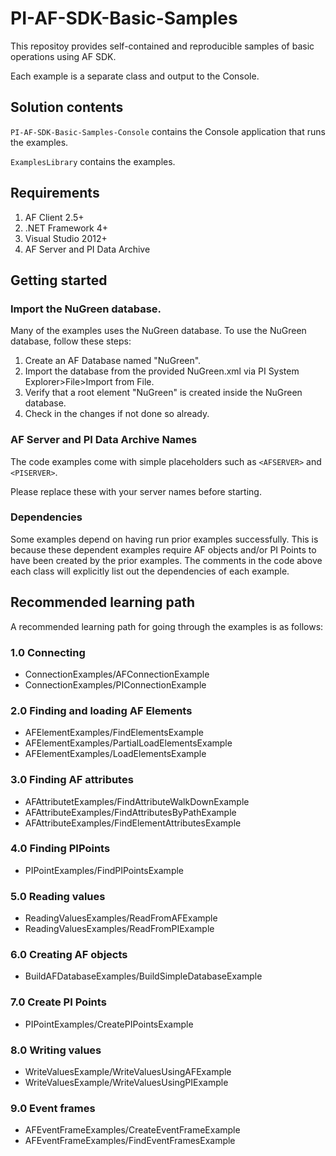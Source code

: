 # PI-AF-SDK-Basic-Samples
This repositoy provides self-contained and reproducible samples of basic operations using AF SDK.

Each example is a separate class and output to the Console.

## Solution contents

`PI-AF-SDK-Basic-Samples-Console` contains the Console application that runs the examples.

`ExamplesLibrary` contains the examples.

## Requirements

1. AF Client 2.5+
2. .NET Framework 4+
3. Visual Studio 2012+
4. AF Server and PI Data Archive

## Getting started

### Import the NuGreen database.

Many of the examples uses the NuGreen database. To use the NuGreen database, follow these steps:

1. Create an AF Database named "NuGreen".
2. Import the database from the provided NuGreen.xml via PI System Explorer>File>Import from File.
3. Verify that a root element "NuGreen" is created inside the NuGreen database.
4. Check in the changes if not done so already.

### AF Server and PI Data Archive Names

The code examples come with simple placeholders such as `<AFSERVER>` and `<PISERVER>`.

Please replace these with your server names before starting.

### Dependencies

Some examples depend on having run prior examples successfully. This is because these dependent examples require AF objects and/or PI Points to have been created by the prior examples. The comments in the code above each class will explicitly list out the dependencies of each example.

## Recommended learning path

A recommended learning path for going through the examples is as follows:

### 1.0 Connecting

- ConnectionExamples/AFConnectionExample
- ConnectionExamples/PIConnectionExample

### 2.0 Finding and loading AF Elements

- AFElementExamples/FindElementsExample
- AFElementExamples/PartialLoadElementsExample
- AFElementExamples/LoadElementsExample
 
### 3.0 Finding AF attributes

- AFAttributetExamples/FindAttributeWalkDownExample
- AFAttributeExamples/FindAttributesByPathExample 
- AFAttributeExamples/FindElementAttributesExample

### 4.0 Finding PIPoints

- PIPointExamples/FindPIPointsExample

### 5.0 Reading values

- ReadingValuesExamples/ReadFromAFExample
- ReadingValuesExamples/ReadFromPIExample

### 6.0 Creating AF objects

- BuildAFDatabaseExamples/BuildSimpleDatabaseExample

### 7.0 Create PI Points 

- PIPointExamples/CreatePIPointsExample

### 8.0 Writing values

- WriteValuesExample/WriteValuesUsingAFExample
- WriteValuesExample/WriteValuesUsingPIExample

### 9.0 Event frames

- AFEventFrameExamples/CreateEventFrameExample
- AFEventFrameExamples/FindEventFramesExample
